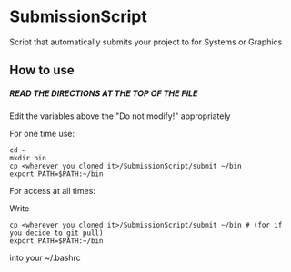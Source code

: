 # SubmissionScript
Script that automatically submits your project to for Systems or Graphics

## How to use
##### READ THE DIRECTIONS AT THE TOP OF THE FILE
Edit the variables above the "Do not modify!" appropriately

For one time use:
```
cd ~
mkdir bin
cp <wherever you cloned it>/SubmissionScript/submit ~/bin
export PATH=$PATH:~/bin
```
For access at all times:

Write 
```
cp <wherever you cloned it>/SubmissionScript/submit ~/bin # (for if you decide to git pull)
export PATH=$PATH:~/bin
```
into your ~/.bashrc
